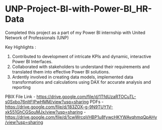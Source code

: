 # UNP-Project-BI-with-Power-BI_HR-Data

Completed this project as a part of my Power BI internship with United Network of Professionals (UNP)

Key Highlights :

1. Contributed to development of intricate KPIs and dynamic, interactive Power BI Interfaces.
2. Collaborated with stakeholders to understand their requirements and translated them into effective Power BI solutions.
3. Ardently involved in creating data models, implemented data transformations and calculations using DAX for accurate analysis and reporting

PBIX File Link - https://drive.google.com/file/d/1TfdUzaRTOCuTL-s0Sxbo76nItFIPwHMM/view?usp=sharing
PDFs - https://drive.google.com/file/d/183ZOX-g-9N9TUY1V-xk551GhCGSouMJx/view?usp=sharing
     - https://drive.google.com/file/d/1cwWrcqVHBP1u8fywcHKYWAvqhmqQpAHy/view?usp=sharing

